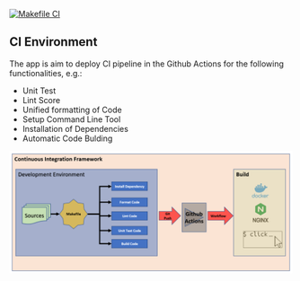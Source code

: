 [![Makefile CI](https://github.com/caca888/MLportfolio/actions/workflows/makefile.yml/badge.svg)](https://github.com/caca888/MLportfolio/actions/workflows/makefile.yml)


## CI Environment

The app is aim to deploy CI pipeline in the Github Actions for the following functionalities, e.g.:
* Unit Test
* Lint Score
* Unified formatting of Code
* Setup Command Line Tool
* Installation of Dependencies
* Automatic Code Bulding
  
  
![CI Environment](/img/CI.PNG)
